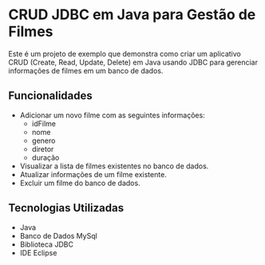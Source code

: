 # CRUD JDBC em Java para Gestão de Filmes

Este é um projeto de exemplo que demonstra como criar um aplicativo CRUD (Create, Read, Update, Delete) em Java usando JDBC para gerenciar informações de filmes em um banco de dados.

## Funcionalidades

- Adicionar um novo filme com as seguintes informações:
  - idFilme
  - nome
  - genero
  - diretor
  - duração
- Visualizar a lista de filmes existentes no banco de dados.
- Atualizar informações de um filme existente.
- Excluir um filme do banco de dados.

## Tecnologias Utilizadas

- Java
- Banco de Dados MySql
- Biblioteca JDBC
- IDE Eclipse

